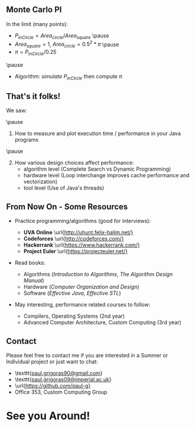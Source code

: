 ## Monte Carlo PI

In the limit (many points):

* $P_{inCircle} = Area_{circle} / Area_{square}$
\pause
* $Area_{square} = 1$, $Area_{circle} = 0.5^2 * \pi$
\pause
* $\pi = P_{inCircle} / 0.25$

\pause

* Algorithm: _simulate_ $P_{inCircle}$ then compute $\pi$

## That's it folks!

We saw:

\pause

1. How to measure and plot execution time / performance in your Java
   programs

\pause

2. How various design choices affect performance:
     * algorithm level (Complete Search vs Dynamic Programming)
     * hardware level (Loop interchange improves cache
        performance and vectorization)
     * tool level (Use of Java's threads)

## From Now On - Some Resources

* Practice programming/algorithms (good for interviews):
    * __UVA Online__ \url{http://uhunt.felix-halim.net/}
    * __Codeforces__  \url{http://codeforces.com/}
    * __Hackerrank__ \url{https://www.hackerrank.com/}
    * __Project Euler__ \url{https://projecteuler.net/}

* Read books:
    * Algorithms (_Introduction to Algorithms_, _The Algorithm Design Manual_)
    * Hardware (_Computer Organization and Design_)
    * Software (_Effective Java_, _Effective STL_)

* May interesting, performance related courses to follow:
    * Compilers, Operating Systems (2nd year)
    * Advanced Computer Architecture, Custom Computing (3rd year)

## Contact

Please feel free to contact me if you are interested in a Summer or
Individual project or just want to chat:

* \texttt{paul.grigoras90@gmail.com}
* \texttt{paul.grigoras09@imperial.ac.uk}
* \url{https://github.com/paul-g}
* Office 353, Custom Computing Group

# See you Around!
